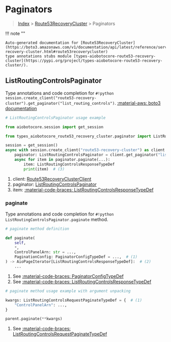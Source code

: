 # Paginators

> [Index](../README.md) > [Route53RecoveryCluster](./README.md) > Paginators

!!! note ""

    Auto-generated documentation for [Route53RecoveryCluster](https://boto3.amazonaws.com/v1/documentation/api/latest/reference/services/route53-recovery-cluster.html#route53recoverycluster)
    type annotations stubs module [types-aiobotocore-route53-recovery-cluster](https://pypi.org/project/types-aiobotocore-route53-recovery-cluster/).

## ListRoutingControlsPaginator

Type annotations and code completion for `#!python session.create_client("route53-recovery-cluster").get_paginator("list_routing_controls")`.
[:material-aws: boto3 documentation](https://boto3.amazonaws.com/v1/documentation/api/latest/reference/services/route53-recovery-cluster/paginator/ListRoutingControls.html#Route53RecoveryCluster.Paginator.ListRoutingControls)

```python
# ListRoutingControlsPaginator usage example

from aiobotocore.session import get_session

from types_aiobotocore_route53_recovery_cluster.paginator import ListRoutingControlsPaginator

session = get_session()
async with session.create_client("route53-recovery-cluster") as client:  # (1)
    paginator: ListRoutingControlsPaginator = client.get_paginator("list_routing_controls")  # (2)
    async for item in paginator.paginate(...):
        item: ListRoutingControlsResponseTypeDef
        print(item)  # (3)
```

1. client: [Route53RecoveryClusterClient](./client.md)
2. paginator: [ListRoutingControlsPaginator](./paginators.md#listroutingcontrolspaginator)
3. item: [:material-code-braces: ListRoutingControlsResponseTypeDef](./type_defs.md#listroutingcontrolsresponsetypedef) 


### paginate

Type annotations and code completion for `#!python ListRoutingControlsPaginator.paginate` method.

```python
# paginate method definition

def paginate(
    self,
    *,
    ControlPanelArn: str = ...,
    PaginationConfig: PaginatorConfigTypeDef = ...,  # (1)
) -> AioPageIterator[ListRoutingControlsResponseTypeDef]:  # (2)
    ...
```

1. See [:material-code-braces: PaginatorConfigTypeDef](./type_defs.md#paginatorconfigtypedef) 
2. See [:material-code-braces: ListRoutingControlsResponseTypeDef](./type_defs.md#listroutingcontrolsresponsetypedef) 


```python
# paginate method usage example with argument unpacking

kwargs: ListRoutingControlsRequestPaginateTypeDef = {  # (1)
    "ControlPanelArn": ...,
}

parent.paginate(**kwargs)
```

1. See [:material-code-braces: ListRoutingControlsRequestPaginateTypeDef](./type_defs.md#listroutingcontrolsrequestpaginatetypedef) 

